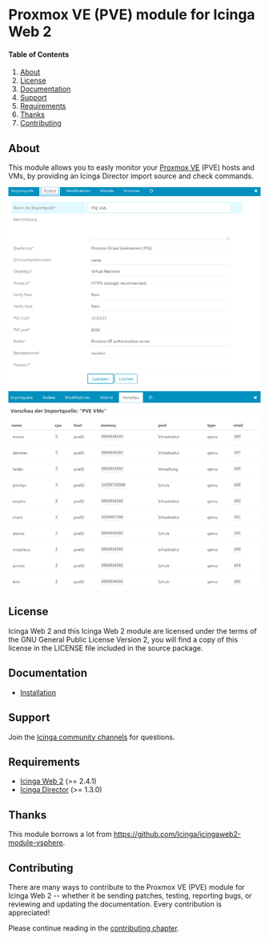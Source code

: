 # Proxmox VE (PVE) module for Icinga Web 2

#### Table of Contents

1. [About](#about)
2. [License](#license)
3. [Documentation](#documentation)
4. [Support](#support)
5. [Requirements](#requirements)
6. [Thanks](#thanks)
7. [Contributing](#contributing)

## About

This module allows you to easly monitor your [Proxmox VE](https://www.proxmox.com) (PVE) hosts and VMs, by providing an Icinga Director import source and check commands.

![PVE Import settings](doc/screenshot/settings.png)
![Import source preview](doc/screenshot/preview.png)

## License

Icinga Web 2 and this Icinga Web 2 module are licensed under the terms of the GNU General Public License Version 2, you will find a copy of this license in the LICENSE file included in the source package.

## Documentation

* [Installation](doc/01-Installation.md)

## Support

Join the [Icinga community channels](https://www.icinga.com/community/get-involved/) for questions.

## Requirements

* [Icinga Web 2](https://www.icinga.com/products/icinga-web-2/) (>= 2.4.1)
* [Icinga Director](https://github.com/icinga/icingaweb2-module-director) (>= 1.3.0)


## Thanks

This module borrows a lot from https://github.com/Icinga/icingaweb2-module-vsphere.

## Contributing

There are many ways to contribute to the Proxmox VE (PVE) module for Icinga Web 2 --
whether it be sending patches, testing, reporting bugs, or reviewing and
updating the documentation. Every contribution is appreciated!

Please continue reading in the [contributing chapter](CONTRIBUTING.md).
